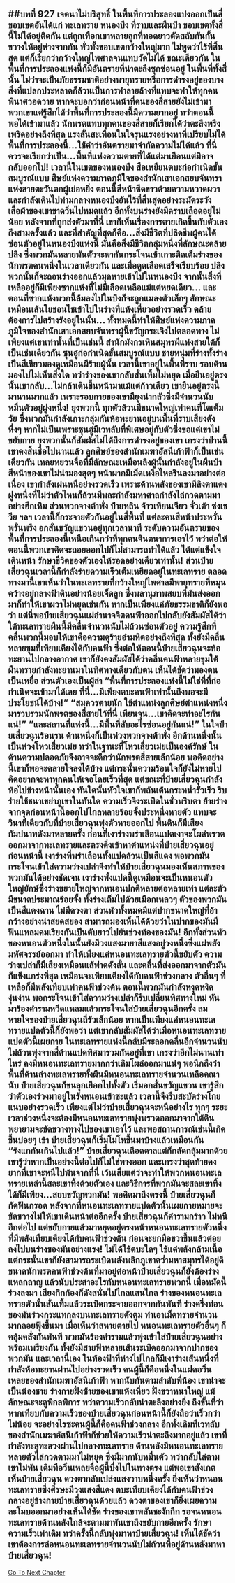 ##บทที่ 927 เจตนาไม่บริสุทธิ์
ในพื้นที่การประลองแบ่งออกเป็นสี่ขอบเขตอันได้แก่ ทะเลทราย หนองบึง ที่ราบและผืนป่า ขอบเขตทั้งสี่นี้ไม่ได้อยู่ติดกัน แต่ถูกเทือกเขาหลายลูกที่ทอดยาวตัดสลับกันกั้นขวางให้อยู่ห่างจากกัน
ทั่วทั้งขอบเขตกว้างใหญ่มาก ไม่พูดว่าไร้ที่สิ้นสุด แต่ก็เรียกว่ากว้างใหญ่ไพศาลจนแทบวัดไม่ได้
ขณะเดียวกัน ในพื้นที่การประลองแห่งนี้ก็มีอันตรายที่น่าตะลึงซุกซ่อนอยู่ ในพื้นที่ทั้งสี่นั้น ไม่ว่าจะเป็นภัยธรรมชาติอย่างพายุทรายหรือการดำรงอยู่ของบางสิ่งที่แปลกประหลาดก็ล้วนเป็นการทำลายล้างที่แทบจะทำให้ทุกคนพินาศวอดวาย
หากจะบอกว่าก่อนหน้าที่คนของสี่สายยังไม่เข้ามา พวกเขาแค่รู้สึกได้ว่าพื้นที่การประลองนี้มีความยากอยู่ ทว่าตอนนี้พอได้เข้ามาแล้ว นักพรตแทบทุกคนของสี่สายก็เรียกได้ว่าตะลึงพรึงเพริดอย่างถึงที่สุด แรงสั่นสะเทือนในใจรุนแรงอย่างหาที่เปรียบไม่ได้
พื้นที่การประลองนี้...ใช้คำว่าอันตรายมาจำกัดความไม่ได้แล้ว ที่นี่ควรจะเรียกว่าเป็น...พื้นที่แห่งความตายที่ได้แต่มาเยือนแต่มิอาจกลับออกไป!
เวลานี้ในเขตของหนองบึง สือเหยียนตบะก่อกำเนิดขั้นสมบูรณ์แบบ ศิษย์แห่งความภาคภูมิใจของสำนักเสาเอกสยบจันทราแห่งสายตะวันตกผู้เย่อหยิ่ง ตอนนี้สีหน้าซีดขาวด้วยความหวาดผวา และกำลังเดินไปท่ามกลางหนองบึงอันไร้ที่สิ้นสุดอย่างระมัดระวัง
เสื้อผ้าของเขาขาดวิ่นไปหมดแล้ว อีกทั้งบนร่างยังมีคราบเลือดอยู่ไม่น้อย หลังจากที่ถูกส่งตัวมาที่นี่ เขาก็เห็นเรื่องการตายเกิดขึ้นกับตัวเองถึงสามครั้งแล้ว และที่สำคัญที่สุดก็คือ...สิ่งมีชีวิตที่ปลิดชีพผู้คนได้ซ่อนตัวอยู่ในหนองบึงแห่งนี้ มันคือสิ่งมีชีวิตกลุ่มหนึ่งที่ลักษณะคล้ายปลิง ซึ่งพวกมันหลายพันตัวจะพากันกระโจนเข้าเกาะติดเต็มร่างของนักพรตคนหนึ่งในเวลาเดียวกัน และเมื่อดูดเลือดเสร็จเรียบร้อย ปลิงพวกนั้นก็จะถอนร่างออกแล้วมุดหายเข้าไปในหนองบึง จากนั้นสิ่งที่เหลืออยู่ก็มีเพียงซากแห้งที่ไม่มีเลือดเหลือแม้แต่หยดเดียว...
และตอนที่ซากแห้งพวกนี้ล้มลงไปในบึงก็จะถูกแมลงตัวเล็กๆ ลักษณะเหมือนเส้นใยชอนไชเข้าไปในร่างที่แห้งเหี่ยวอย่างรวดเร็ว คล้ายต้องการไปสร้างรังอยู่ในนั้น...
ทั้งหมดนี้ทำให้ศิษย์แห่งความภาคภูมิใจของสำนักเสาเอกสยบจันทราผู้นี้ขวัญกระเจิงไปตลอดทาง
ไม่เพียงแต่เขาเท่านั้นที่เป็นเช่นนี้ สำนักมังกรเหินสมุทรผีแห่งสายใต้ก็เป็นเช่นเดียวกัน ซุนอู๋ก่อกำเนิดขั้นสมบูรณ์แบบ ชายหนุ่มที่ร่างทั้งร่างเป็นสีเขียวมองดูเหมือนผีร้ายผู้นั้น เวลานี้เขาอยู่ในพื้นที่ราบ รอบด้านมองไปไม่เห็นสิ่งใด ทว่าร่างของเขากลับสั่นเทิ้มไม่หยุด เมื่อยืนอยู่ตรงนั้นเขากลับ...ไม่กล้าเดินขึ้นหน้ามาแม้แต่ก้าวเดียว
เขายืนอยู่ตรงนี้มานานมากแล้ว เพราะรอบกายของเขามียุงน่ากลัวซึ่งมีจำนวนนับหมื่นตัวอยู่ฝูงหนึ่ง!
ยุงพวกนี้ ทุกตัวล้วนมีขนาดใหญ่เท่าคนที่โตเต็มวัย ซึ่งพวกมันกำลังเกาะกลุ่มกันห้อทะยานอยู่บนพื้นที่ราบเสียงดังหึ่งๆ หากไม่เป็นเพราะซุนอู๋มีเวทลับที่พิเศษอยู่กับตัวซึ่งขอแค่เขาไม่ขยับกาย ยุงพวกนั้นก็สัมผัสไม่ได้ถึงการดำรงอยู่ของเขา เกรงว่าป่านนี้เขาคงสิ้นชื่อไปนานแล้ว
ลูกศิษย์ของสำนักเมฆาอัสนีเก้าฟ้าก็เป็นเช่นเดียวกัน เหลยหยวนจื่อที่มีลักษณะเหมือนลิงผู้นั้นกำลังอยู่ในผืนป่า สีหน้าของเขาไม่น่ามองสุดๆ หน้าผากมีเม็ดเหงื่อไหลรินลงมาอย่างต่อเนื่อง เขากำลังเผ่นหนีอย่างรวดเร็ว เพราะด้านหลังของเขามีลิงตาแดงฝูงหนึ่งที่ไม่ว่าตัวไหนก็ล้วนมีพละกำลังมหาศาลกำลังไล่กวดตามมาอย่างฮึกเหิม
ส่วนพวกจางต้าพั่ง ป๋ายหลิน จ้าวเทียนเจียว จั่วเต้า ซ่งเชวีย ฯลฯ เวลานี้ก็กระจายตัวกันอยู่ในสี่พื้นที่ แต่ละคนสีหน้าประหวั่นพรั่นพรึง อกสั่นขวัญแขวนอยู่ทุกเวลานาที
ระดับความอันตรายของพื้นที่การประลองนี้เหนือเกินกว่าที่ทุกคนจินตนาการเอาไว้ ทว่าต่อให้ตอนนี้พวกเขาคิดจะถอยออกไปก็ไม่สามารถทำได้แล้ว ได้แต่แข็งใจเดินหน้า รักษาชีวิตของตัวเองให้รอดอย่างเดียวเท่านั้น!
ส่วนป๋ายเสี่ยวฉุนเวลานี้ก็กำลังร่ายความเร็วเต็มเหยียดอยู่ในทะเลทราย ตลอดทางมานี้เขาเห็นว่าในทะเลทรายที่กว้างใหญ่ไพศาลมีพายุทรายที่หมุนคว้างอยู่กลางฟ้าดินอย่างน้อยเจ็ดลูก ซึ่งพลานุภาพสยบที่มันส่งออกมาก็ทำให้เขาผวาไม่หยุดเช่นกัน
หากเป็นเพียงแค่ภัยธรรมชาติก็ยังพอว่า แต่นี่พอป๋ายเสี่ยวฉุนแผ่อำนาจจิตคนฟ้าออกไปกลับยังสัมผัสได้ว่าใต้ทะเลทรายผืนนี้มีคลื่นจำนวนนับไม่ถ้วนซ่อนตัวอยู่ ความรู้สึกที่คลื่นพวกนี้มอบให้เขาคือความดุร้ายอำมหิตอย่างถึงที่สุด ทั้งยังมีคลื่นหลายขุมที่เทียบเคียงได้กับคนฟ้า ซึ่งต่อให้ตอนนี้ป๋ายเสี่ยวฉุนจะห้อทะยานไปกลางอากาศ เขาก็ยังคงสัมผัสได้ว่าคลื่นคนฟ้าหลายขุมใต้ผืนทรายกำลังทะยานมาในทิศทางเดียวกับตน เห็นได้ชัดว่ามองตนเป็นเหยื่อ ส่วนตัวเองเป็นผู้ล่า
“พื้นที่การประลองแห่งนี้ไม่ใช่ที่ที่ก่อกำเนิดจะเข้ามาได้เลย ที่นี่...มีเพียงตบะคนฟ้าเท่านั้นถึงพอจะมีประโยชน์ได้บ้าง!”
“สมควรตายนัก ใช้ตำแหน่งลูกศิษย์ตำแหน่งหนึ่งมารวบรวมนักพรตของสี่สายไว้ที่นี่ เทียนจุน...เขาคิดจะทำอะไรกันแน่!”
“และสถานที่แห่งนี้...มีพื้นที่ลับอะไรซ่อนอยู่กันแน่!” ในใจป๋ายเสี่ยวฉุนร้อนรน ด้านหนึ่งก็เป็นห่วงพวกจางต้าพั่ง อีกด้านหนึ่งนั้นเป็นห่วงโหวเสี่ยวเม่ย
ทว่าในฐานะที่โหวเสี่ยวเม่ยเป็นองค์รักษ์ ในด้านความปลอดภัยจึงอาจจะดีกว่านักพรตสี่สายเล็กน้อย พอคิดอย่างนี้เขาก็พอจะคลายใจลงได้บ้าง แต่กระนั้นความร้อนใจก็ยังไม่หายไป คิดอยากจะหาทุกคนให้เจอโดยเร็วที่สุด
แต่ขณะที่ป๋ายเสี่ยวฉุนกำลังห้อไปข้างหน้านั้นเอง ทันใดนั้นหัวใจเขาก็พลันเต้นกระหน่ำรัวเร็ว รีบร่ายใช้ชนาเขย่าภูเขาในทันใด ความเร็วจึงระเบิดในชั่วพริบตา ย้ายร่างจากจุดก่อนหน้านี้ออกไปไกลหลายร้อยจั้งประหนึ่งหายตัว
แทบจะวินาทีเดียวกับที่ป๋ายเสี่ยวฉุนพุ่งตัวหายออกไป พื้นดินก็มีเสียงกัมปนาทดังมาหลายครั้ง ก่อนที่เงาร่างพร่าเลือนแปดเงาจะโผล่พรวดออกมาจากทะเลทรายและตรงดิ่งเข้าหาตำแหน่งที่ป๋ายเสี่ยวฉุนอยู่ก่อนหน้านี้
เงาร่างที่พร่าเลือนทั้งแปดล้วนเป็นสีแดง พอพวกมันกระโจนเข้าใส่ความว่างเปล่าจึงทำให้ป๋ายเสี่ยวฉุนมองเห็นสภาพของพวกมันได้อย่างชัดเจน เงาร่างทั้งแปดนี้ดูเหมือนจะเป็นหนอนตัวใหญ่ยักษ์ซึ่งร่างขยายใหญ่จากหนอนปกติหลายต่อหลายเท่า
แต่ละตัวมีขนาดประมาณร้อยจั้ง ทั้งร่างเต็มไปด้วยเมือกเหลวๆ ตัวของพวกมันเป็นสีแดงฉาน ไม่มีดวงตา ส่วนหัวทั้งหมดมีแต่ปากขนาดใหญ่ที่อ้ากว้างอย่างน่าสยดสยอง สามารถมองเห็นได้ด้วยว่าในปากของมันมีฟันแหลมคมเรียงกันเป็นตับยาวไปยันช่วงท้องของมัน!
อีกทั้งส่วนหัวของหนอนตัวหนึ่งในนั้นยังมีวงแสงมายาสีแสงอยู่วงหนึ่งซึ่งแผ่พลังมหัศจรรย์ออกมา ทำให้เพียงแค่หนอนทะเลทรายตัวนี้ขยับตัว ความว่างเปล่าก็มีเสียงเหมือนแส้ฟาดดังลั่น
และคลื่นที่ส่งออกมาจากตัวมันก็แข็งแกร่งที่สุด เหมือนจะเทียบเคียงได้กับคนฟ้าช่วงกลาง ตัวอื่นๆ ที่เหลือก็มีพลังเทียบเท่าคนฟ้าช่วงต้น ตอนนี้พวกมันกำลังหงุดหงิดงุ่นง่าน พอกระโจนเข้าใส่ความว่างเปล่าก็รีบเปลี่ยนทิศทางใหม่ หันมาร้องคำรามหวีดแหลมแล้วกระโจนใส่ป๋ายเสี่ยวฉุนอีกครั้ง
ลมหายใจของป๋ายเสี่ยวฉุนถี่รัวเล็กน้อย หากเป็นเพียงแค่หนอนทะเลทรายแปดตัวนี้ก็ยังพอว่า แต่เขากลับสัมผัสได้ว่าเมื่อหนอนทะเลทรายแปดตัวนี้เผยกาย ในทะเลทรายแห่งนี้กลับมีระลอกคลื่นอีกจำนวนนับไม่ถ้วนพุ่งจากสี่ด้านแปดทิศมารวมกันอยู่ที่เขา
เกรงว่าอีกไม่นานเท่าไหร่ คงมีหนอนทะเลทรายมากกว่าเดิมโผล่ออกมาแน่ๆ
พอนึกถึงว่าพื้นที่ด้านล่างทะเลทรายทั้งผืนมีหนอนทะเลทรายจำนวนเหลือคณานับ ป๋ายเสี่ยวฉุนก็ขนลุกเยือกไปทั้งตัว เริ่มอกสั่นขวัญแขวน เขารู้สึกว่าตัวเองร่วงมาอยู่ในรังหนอนเข้าซะแล้ว เวลานี้จึงรีบสะบัดร่างโกยแนบอย่างรวดเร็ว
เพียงแต่ไม่ว่าป๋ายเสี่ยวฉุนจะหนีอย่างไร ทุกๆ ระยะเวลาช่วงหนึ่งจะต้องมีหนอนทะเลทรายพุ่งพรวดออกมาจากใต้ดิน พยายามจะขัดขวางทางไปของเขาเอาไว้ และพอสถานการณ์เช่นนี้เกิดขึ้นบ่อยๆ เข้า ป๋ายเสี่ยวฉุนก็เริ่มโมโหขึ้นมาบ้างแล้วเหมือนกัน
“รังแกกันเกินไปแล้ว!” ป๋ายเสี่ยวฉุนเดือดดาลแต่ก็กลัดกลุ้มมากด้วย เขารู้ว่าหากเป็นอย่างนี้ต่อไปก็ไม่ใช่ทางออก และเกรงว่าสุดท้ายคงยากที่เขาจะหนีไปพ้นจากที่นี่ เว้นเสียแต่ว่าจะทำให้พวกหนอนทะเลทรายเหล่านี้สละเขาทิ้งด้วยตัวเอง
และวิธีการที่พวกมันจะสละเขาทิ้งได้ก็มีเพียง...สยบขวัญพวกมัน!
พอคิดมาถึงตรงนี้ ป๋ายเสี่ยวฉุนก็กัดฟันกรอด หลังจากที่หนอนทะเลทรายแปดตัวนั้นเผยกายหมายจะขัดขวางไม่ให้เขาเดินหน้าต่ออีกครั้ง ป๋ายเสี่ยวฉุนก็คำรามกร้าว ไม่หนีอีกต่อไป แต่ขยับกายแล้วมาหยุดอยู่ตรงหน้าหนอนทะเลทรายตัวหนึ่งที่มีพลังเทียบเคียงได้กับคนฟ้าช่วงต้น ก่อนจะยกมือขวาขึ้นแล้วต่อยลงไปบนร่างของมันอย่างแรง!
ไม่ได้ใช้ตบะใดๆ ใช้แค่พลังกล้ามเนื้อ แต่กระนั้นเขาก็ยังสามารถระเบิดพลังพลิกภูเขาคว่ำมหาสมุทรได้อยู่ดี ขนาดนักพรตคนฟ้าช่วงต้นที่มาอยู่ต่อหน้าป๋ายเสี่ยวฉุนก็ยังต้องร่างแหลกลาญ แล้วนับประสาอะไรกับหนอนทะเลทรายพวกนี้
เมื่อหมัดนี้ร่วงลงมา เสียงกึกก้องก็ดังสนั่นไปไกลแสนไกล ร่างของหนอนทะเลทรายตัวนั้นสั่นเทิ้มแล้วระเบิดกระจายออกจากกันทันที ร่างครึ่งท่อนของมันร่วงกระแทกลงบนทะเลทรายดังตูม ทำเอาเม็ดทรายจำนวนมากลอยฟุ้งขึ้นมา
เมื่อเห็นว่าสหายตายไป หนอนทะเลทรายตัวอื่นๆ ก็คลุ้มคลั่งกันทันที พวกมันร้องคำรามแล้วพุ่งเข้าใส่ป๋ายเสี่ยวฉุนอย่างพร้อมเพรียงกัน ทั้งยังมีสายฟ้าหลายเส้นระเบิดออกมาจากปากของพวกมัน และเวลานี้เอง ในท้องฟ้าที่ห่างไปไกลก็มีเงาร่างเส้นหนึ่งที่กำลังห้อทะยานผ่านไปอย่างรวดเร็ว
คนผู้นี้ก็คือหนึ่งในแฝดอวิ๋นเหลยของสำนักเมฆาอัสนีเก้าฟ้า หากนับกันตามลำดับพี่น้อง เขาน่าจะเป็นน้องชาย ร่างกายฝั่งซ้ายของเขาแห้งเหี่ยว ฝั่งขวาหนาใหญ่ แม้ลักษณะจะดูพิกลพิการ ทว่าความเร็วกลับน่าตะลึงอย่างยิ่ง ถึงขั้นที่ว่าหากเทียบกับความเร็วของป๋ายเสี่ยวฉุนก่อนหน้านี้ก็ยังถือว่าเร็วกว่าไม่น้อย
จะอย่างไรซะคนผู้นี้ก็คือคนฟ้าช่วงกลาง อีกทั้งเดิมทีเวทลับของสำนักเมฆาอัสนีเก้าฟ้าก็ช่วยให้ความเร็วน่าตะลึงมากอยู่แล้ว เขาที่กำลังทะลุทะลวงผ่านไปกลางทะเลทราย ด้านหลังมีหนอนทะเลทรายหลายตัวไล่กวดตามมาไม่หยุด ซึ่งมีมากนับหมื่นตัว ทว่ากลับไล่ตามเขาไม่ทัน
เดิมทีอวิ๋นเหลยจื่อผู้นี้บึ่งไปในทางตรง แต่พอเขาสังเกตเห็นป๋ายเสี่ยวฉุน ดวงตากลับเปล่งแสงวาบหนึ่งครั้ง ยิ่งเห็นว่าหนอนทะเลทรายซึ่งศีรษะมีวงแสงสีแดง ตบะเทียบเคียงได้กับคนฟ้าช่วงกลางอยู่ข้างกายป๋ายเสี่ยวฉุนด้วยแล้ว ดวงตาของเขาก็ยิ่งเผยความละโมบออกมาอย่างเห็นได้ชัด
ร่างของเขาพลันชะงักกึก รอจนหนอนทะเลทรายด้านหลังใกล้จะตามมาทันเขาถึงขยับกายอีกครั้ง รักษาความเร็วเท่าเดิม ทว่าครั้งนี้กลับพุ่งมาหาป๋ายเสี่ยวฉุน!
เห็นได้ชัดว่าเขาต้องการล่อหนอนทะเลทรายจำนวนนับไม่ถ้วนที่อยู่ด้านหลังมาหาป๋ายเสี่ยวฉุน!
------


[Go To Next Chapter]( ./74.md)
